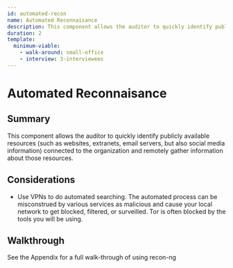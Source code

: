 ```yaml
---
id: automated-recon
name: Automated Reconnaisance
description: This component allows the auditor to quickly identify publicly available resources (such as websites, extranets, email...
duration: 2
template:
  minimum-viable:
    - walk-around: small-office
    - interview: 3-interviewees
---
```

# Automated Reconnaisance

## Summary

This component allows the auditor to quickly identify publicly available resources (such as websites, extranets, email servers, but also social media information) connected to the organization and remotely gather information about those resources.



## Considerations

  * Use VPNs to do automated searching. The automated process can be misconstrued by various services as malicious and cause your local network to get blocked, filtered, or surveilled. Tor is often blocked by the tools you will be using.
 

## Walkthrough

See the Appendix for a full walk-through of using recon-ng

